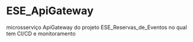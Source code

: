 # ESE_ApiGateway
microsserviço ApiGateway do projeto ESE_Reservas_de_Eventos no qual tem CI/CD e monitoramento
